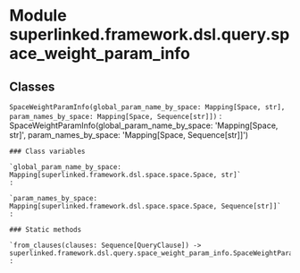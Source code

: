 Module superlinked.framework.dsl.query.space_weight_param_info
==============================================================

Classes
-------

`SpaceWeightParamInfo(global_param_name_by_space: Mapping[Space, str], param_names_by_space: Mapping[Space, Sequence[str]])`
:   SpaceWeightParamInfo(global_param_name_by_space: 'Mapping[Space, str]', param_names_by_space: 'Mapping[Space, Sequence[str]]')

    ### Class variables

    `global_param_name_by_space: Mapping[superlinked.framework.dsl.space.space.Space, str]`
    :

    `param_names_by_space: Mapping[superlinked.framework.dsl.space.space.Space, Sequence[str]]`
    :

    ### Static methods

    `from_clauses(clauses: Sequence[QueryClause]) ‑> superlinked.framework.dsl.query.space_weight_param_info.SpaceWeightParamInfo`
    :